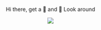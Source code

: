 <p align="center">Hi there, get a 🍪 and 👋 Look around</p>


<p align="center">
  <img width="auto" height="auto" src="https://media.tenor.com/images/187b1b68aad3bfb2a2204c02406f1a51/tenor.gif">
</p>
